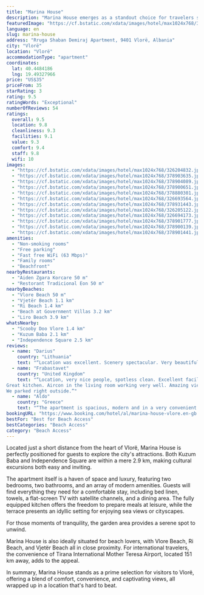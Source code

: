 ```yaml
---
title: "Marina House"
description: "Marina House emerges as a standout choice for travelers seeking comfort and convenience in Vlorë."
featuredImage: "https://cf.bstatic.com/xdata/images/hotel/max1024x768/326204832.jpg?k=bd9604110eda18f6cb9a74e4deec3375d3a277afd32fd82028d86ff98c9cb4f3&o=&hp=1"
language: en
slug: marina-house
address: "Rruga Shaban Demiraj Apartment, 9401 Vlorë, Albania"
city: "Vlorë"
location: "Vlorë"
accommodationType: "apartment"
coordinates:
  lat: 40.4484186
  lng: 19.49327966
price: "US$35"
priceFrom: 35
starRating: 3
rating: 9.5
ratingWords: "Exceptional"
numberOfReviews: 54
ratings:
  overall: 9.5
  location: 9.8
  cleanliness: 9.3
  facilities: 9.1
  value: 9.3
  comfort: 9.4
  staff: 9.8
  wifi: 10
images:
  - "https://cf.bstatic.com/xdata/images/hotel/max1024x768/326204832.jpg?k=bd9604110eda18f6cb9a74e4deec3375d3a277afd32fd82028d86ff98c9cb4f3&o=&hp=1"
  - "https://cf.bstatic.com/xdata/images/hotel/max1024x768/378903635.jpg?k=429b287815a753bedc1fb5e23f8e7d50932d5f7043cc68d1fe4e37b8c831235c&o=&hp=1"
  - "https://cf.bstatic.com/xdata/images/hotel/max1024x768/378904089.jpg?k=646bca977dec5540bc9e20f3e9ec1721caa229c1447506b40c524db8e1498495&o=&hp=1"
  - "https://cf.bstatic.com/xdata/images/hotel/max1024x768/378900651.jpg?k=f1dc13fb4395e4bbb0267dc8329382a6e2ed3f6fc99955121be461bca33f768c&o=&hp=1"
  - "https://cf.bstatic.com/xdata/images/hotel/max1024x768/378880301.jpg?k=9da850859411b9c0408817ecffe9fe7efb32c0f0260450193cd6166ddb5e06c2&o=&hp=1"
  - "https://cf.bstatic.com/xdata/images/hotel/max1024x768/326693564.jpg?k=7aa5fb5860864d7d3b815ad909930d1714fb203ba3a8ff99019488b0836b49fa&o=&hp=1"
  - "https://cf.bstatic.com/xdata/images/hotel/max1024x768/378931443.jpg?k=5fc44b0ad77d2103a12c1c9dc40e5f22cb9b30546f66ba1247286c984973cd8d&o=&hp=1"
  - "https://cf.bstatic.com/xdata/images/hotel/max1024x768/326205122.jpg?k=21929502da0d00ff651d53079296437e67324a8c38f4a2d4a3b580203dbaf2bb&o=&hp=1"
  - "https://cf.bstatic.com/xdata/images/hotel/max1024x768/326694173.jpg?k=a1aca84a7b60060ca508a91bfe1d21fec602d0380327b53f34b1101bb22e932e&o=&hp=1"
  - "https://cf.bstatic.com/xdata/images/hotel/max1024x768/378901777.jpg?k=95a14efa7ab7a584038b9fc578c3ff955a892d53fdcfb0f925cf16ef1e4c258f&o=&hp=1"
  - "https://cf.bstatic.com/xdata/images/hotel/max1024x768/378900139.jpg?k=9afcb669dadd9dfac149e0b88aa7e8a547b1baa9d3c95955aa79ae50b55e7aa7&o=&hp=1"
  - "https://cf.bstatic.com/xdata/images/hotel/max1024x768/378901441.jpg?k=500353dca4233af4d40b6ee222b1d29302ed83cb638ffa3b36c3c5b6fdc739a4&o=&hp=1"
amenities:
  - "Non-smoking rooms"
  - "Free parking"
  - "Fast free WiFi (63 Mbps)"
  - "Family rooms"
  - "Beachfront"
nearbyRestaurants:
  - "Aiden Zgara Korcare 50 m"
  - "Restorant Tradicional Eon 50 m"
nearbyBeaches:
  - "Vlore Beach 50 m"
  - "Vjetër Beach 1.1 km"
  - "Ri Beach 1.4 km"
  - "Beach at Government Villas 3.2 km"
  - "Liro Beach 3.9 km"
whatsNearby:
  - "Scooby Doo Vlore 1.4 km"
  - "Kuzum Baba 2.1 km"
  - "Independence Square 2.5 km"
reviews:
  - name: "Darius"
    country: "Lithuania"
    text: "“Location was excellent. Scenery spectacular. Very beautiful sea.”"
  - name: "Frabastavet"
    country: "United Kingdom"
    text: "“Location, very nice people, spotless clean. Excellent facilities around with restaurants, parks, beach, family friendly areas.
Great kitchen. Aircon in the living room working very well. Amazing views from the terrace.
We parked right outside.”"
  - name: "Aldo"
    country: "Greece"
    text: "“The apartment is spacious, modern and in a very convenient place in the city. The host is very friendly and always ready to help.”"
bookingURL: "https://www.booking.com/hotel/al/marina-house-vlore.en-gb.html?aid=8035640"
bestFor: "Best for Beach Access"
bestCategories: "Beach Access"
category: "Beach Access"
---
```


Located just a short distance from the heart of Vlorë, Marina House is perfectly positioned for guests to explore the city's attractions. Both Kuzum Baba and Independence Square are within a mere 2.9 km, making cultural excursions both easy and inviting.

The apartment itself is a haven of space and luxury, featuring two bedrooms, two bathrooms, and an array of modern amenities. Guests will find everything they need for a comfortable stay, including bed linen, towels, a flat-screen TV with satellite channels, and a dining area. The fully equipped kitchen offers the freedom to prepare meals at leisure, while the terrace presents an idyllic setting for enjoying sea views or cityscapes.

For those moments of tranquility, the garden area provides a serene spot to unwind. 

Marina House is also ideally situated for beach lovers, with Vlore Beach, Ri Beach, and Vjetër Beach all in close proximity. For international travelers, the convenience of Tirana International Mother Teresa Airport, located 151 km away, adds to the appeal.

In summary, Marina House stands as a prime selection for visitors to Vlorë, offering a blend of comfort, convenience, and captivating views, all wrapped up in a location that's hard to beat.